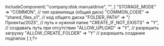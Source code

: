 <?$APPLICATION->IncludeComponent(
    "company:disk.manualdrive",
    "",
    [
        "STORAGE_MODE" => "COMMON",          // тип хранилища (общий диск)
        "COMMON_CODE"  => "shared_files_s1", // код общего диска
        "FOLDER_PATH"  => "/Проекты/2025",   // путь к нужной папке
        "CREATE_IF_NOT_EXISTS" => "Y",       // создавать путь при отсутствии
        "ALLOW_UPLOAD" => "Y",               // разрешить загрузку
        "ALLOW_CREATE_FOLDER" => "Y"         // разрешить создание подпапок
    ]
);?>
